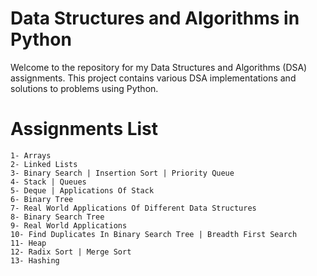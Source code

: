 # Data Structures and Algorithms in Python

  Welcome to the repository for my Data Structures and Algorithms (DSA) assignments. This project contains various DSA implementations and solutions to problems using Python.

# Assignments List
    1- Arrays
    2- Linked Lists
    3- Binary Search | Insertion Sort | Priority Queue
    4- Stack | Queues
    5- Deque | Applications Of Stack
    6- Binary Tree
    7- Real World Applications Of Different Data Structures
    8- Binary Search Tree
    9- Real World Applications
    10- Find Duplicates In Binary Search Tree | Breadth First Search 
    11- Heap
    12- Radix Sort | Merge Sort
    13- Hashing

